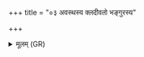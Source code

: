 +++
title = "०३ अवस्थस्य क्लदीवतो भङ्गुरस्य"

+++
<details><summary>मूलम् (GR)</summary>

+++(PSK 20.29.3cdef)+++अवस्थस्य क्लदीवतो  
भङ्गुरस्य नितोदिनः ।  
यद् उत्ततम् अव तत् तनु  
यद् आततं नि तत् तनु ॥
</details>